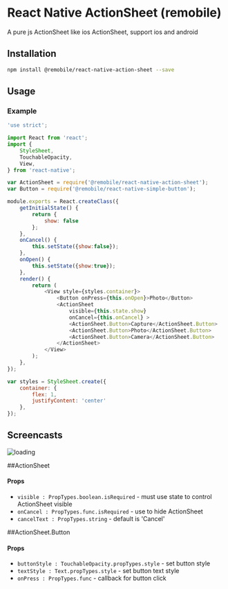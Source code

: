 # React Native ActionSheet (remobile)
A pure js ActionSheet like ios ActionSheet, support ios and android

## Installation
```sh
npm install @remobile/react-native-action-sheet --save
```

## Usage

### Example
```js
'use strict';

import React from 'react';
import {
    StyleSheet,
    TouchableOpacity,
    View,
} from 'react-native';

var ActionSheet = require('@remobile/react-native-action-sheet');
var Button = require('@remobile/react-native-simple-button');

module.exports = React.createClass({
    getInitialState() {
        return {
            show: false
        };
    },
    onCancel() {
        this.setState({show:false});
    },
    onOpen() {
        this.setState({show:true});
    },
    render() {
        return (
            <View style={styles.container}>
                <Button onPress={this.onOpen}>Photo</Button>
                <ActionSheet
                    visible={this.state.show}
                    onCancel={this.onCancel} >
                    <ActionSheet.Button>Capture</ActionSheet.Button>
                    <ActionSheet.Button>Photo</ActionSheet.Button>
                    <ActionSheet.Button>Camera</ActionSheet.Button>
                </ActionSheet>
            </View>
        );
    },
});

var styles = StyleSheet.create({
    container: {
        flex: 1,
        justifyContent: 'center'
    },
});
```

## Screencasts

![loading](https://github.com/remobile/react-native-action-sheet/blob/master/screencasts/demo.gif)

##ActionSheet
#### Props
- `visible : PropTypes.boolean.isRequired` - must use state to control ActionSheet visible
- `onCancel : PropTypes.func.isRequired` - use to hide ActionSheet
- `cancelText : PropTypes.string` - default is 'Cancel'

##ActionSheet.Button
#### Props
- `buttonStyle : TouchableOpacity.propTypes.style` - set button style
- `textStyle : Text.propTypes.style` - set button text style
- `onPress : PropTypes.func` - callback for button click
